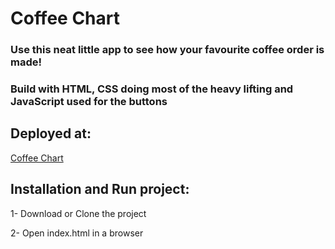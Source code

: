 # Coffee Chart

### Use this neat little app to see how your favourite coffee order is made! 
### Build with HTML, CSS doing most of the heavy lifting and JavaScript used for the buttons

## Deployed at:
[Coffee Chart](coffee-chart.fly.dev)

## Installation and Run project:

1- Download or Clone the project

2- Open index.html in a browser